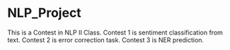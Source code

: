 # NLP_Project
This is a Contest in NLP II Class. Contest 1 is sentiment classification from text. Contest 2 is error correction task. Contest 3 is NER prediction.
